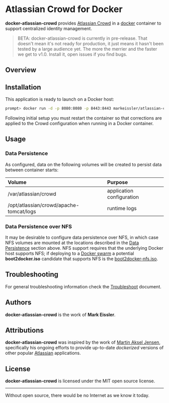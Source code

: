 # Atlassian Crowd for Docker

__docker-atlassian-crowd__ provides [Atlassian Crowd](https://www.atlassian.com/software/crowd) in a [docker]()
container to support centralized identity management.

>BETA: docker-atlassian-crowd is currently in pre-release. That doesn't mean it's not ready for production, it just
means it hasn't been tested by a large audience yet. The more the merrier and the faster we get to v1.0. Install it,
open issues if you find bugs.

## Overview

## Installation

This application is ready to launch on a Docker host:

```sh
prompt> docker run -d -p 8080:8080 -p 8443:8443 markeissler/atlassian-crowd:latest
```

Following initial setup you must restart the container so that corrections are applied to the Crowd configuration when
running in a Docker container.

## Usage

<a name="data-persistence"></a>

### Data Persistence

As configured, data on the following volumes will be created to persist data between container starts:

| Volume | Purpose                                                    |
|:-------|:-----------------------------------------------------------|
| /var/atlassian/crowd                    | application configuration |
| /opt/atlassian/crowd/apache-tomcat/logs | runtime logs              |

### Data Persistence over NFS

It may be desirable to configure data persistence over NFS, in which case NFS volumes are mounted at the locations
described in the [Data Persistence](#data-persistence) section above. NFS support requires that the underlying Docker
host supports NFS; if deploying to a [Docker swarm](https://docs.docker.com/engine/swarm/) a potential __boot2docker.iso__
candidate that supports NFS is the [boot2docker-nfs.iso](https://github.com/markeissler/boot2docker-nfs).

## Troubleshooting

For general troubleshooting information check the [Troubleshoot](troubleshoot.md) document.

## Authors

__docker-atlassian-crowd__ is the work of __Mark Eissler__.

## Attributions

__docker-atlassian-crowd__ was inspired by the work of [Martin Aksel Jensen](https://github.com/cptactionhank),
specifically his ongoing efforts to provide up-to-date _dockerized_ versions of other popular [Atlassian](https://www.atlassian.com/)
applications.

## License

__docker-atlassian-crowd__ is licensed under the MIT open source license.

---
Without open source, there would be no Internet as we know it today.
